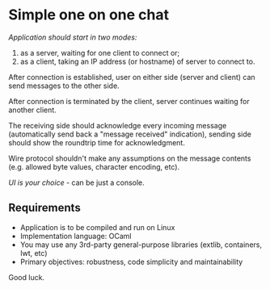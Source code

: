 # Simple one on one chat

*Application should start in two modes:*

1. as a server, waiting for one client to connect or;
2. as a client, taking an IP address (or hostname) of server to connect to.

After connection is established, user on either side (server and client) can send messages to the other side.

After connection is terminated by the client, server continues waiting for another client.

The receiving side should acknowledge every incoming message (automatically send back a "message received" indication),
sending side should show the roundtrip time for acknowledgment.

Wire protocol shouldn't make any assumptions on the message contents (e.g. allowed byte values, character encoding, etc).

*UI is your choice* - can be just a console.

## Requirements

- Application is to be compiled and run on Linux
- Implementation language: OCaml
- You may use any 3rd-party general-purpose libraries (extlib, containers, lwt, etc)
- Primary objectives: robustness, code simplicity and maintainability

Good luck.
